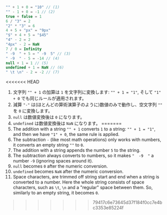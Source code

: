 
```js no-beautify
"" + 1 + 0 = "10" // (1)
"" - 1 + 0 = -1 // (2)
true + false = 1
6 / "3" = 2
"2" * "3" = 6
4 + 5 + "px" = "9px"
"$" + 4 + 5 = "$45"
"4" - 2 = 2
"4px" - 2 = NaN
7 / 0 = Infinity
" -9  " + 5 = " -9  5" // (3)
" -9  " - 5 = -14 // (4)
null + 1 = 1 // (5)
undefined + 1 = NaN // (6)
" \t \n" - 2 = -2 // (7)
```

<<<<<<< HEAD
1. 文字列 `"" + 1` の加算は `1` を文字列に変換します: `"" + 1 = "1"`, そして `"1" + 0` でも同じルールが適用されます。
2. 減算 `"-"` は(ほとんどの算術演算子のように)数値のみで動作し、空文字列 `""` を `0` に変換します。
3. `null` は数値変換後は `0` になります。
4. `undefined` は数値変換後は `NaN` になります。
=======
1. The addition with a string `"" + 1` converts `1` to a string: `"" + 1 = "1"`, and then we have `"1" + 0`, the same rule is applied.
2. The subtraction `-` (like most math operations) only works with numbers, it converts an empty string `""` to `0`.
3. The addition with a string appends the number `5` to the string.
4. The subtraction always converts to numbers, so it makes `"  -9  "` a number `-9` (ignoring spaces around it).
5. `null` becomes `0` after the numeric conversion.
6. `undefined` becomes `NaN` after the numeric conversion.
7. Space characters, are trimmed off string start and end when a string is converted to a number. Here the whole string consists of space characters, such as `\t`, `\n` and a "regular" space between them. So, similarly to an empty string, it becomes `0`.
>>>>>>> 79417c6e73645d37f184f0cc7e4bc3353e85224f
